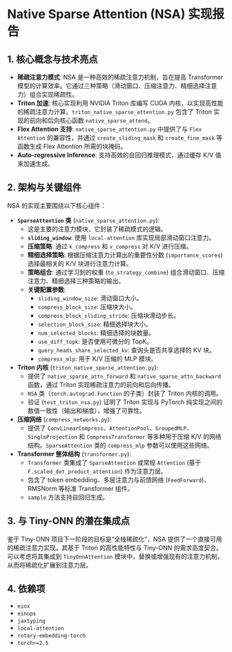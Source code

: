 # Native Sparse Attention (NSA) 实现报告

## 1. 核心概念与技术亮点

- **稀疏注意力模式**: NSA 是一种高效的稀疏注意力机制，旨在提高 Transformer 模型的计算效率。它通过三种策略（滑动窗口、压缩注意力、精细选择注意力）组合实现稀疏性。
- **Triton 加速**: 核心实现利用 NVIDIA Triton 库编写 CUDA 内核，以实现高性能的稀疏注意力计算。`triton_native_sparse_attention.py` 包含了 Triton 实现的前向和后向核心函数 `native_sparse_attend`。
- **Flex Attention 支持**: `native_sparse_attention.py` 中提供了与 `Flex Attention` 的兼容性，并通过 `create_sliding_mask` 和 `create_fine_mask` 等函数生成 Flex Attention 所需的块掩码。
- **Auto-regressive Inference**: 支持高效的自回归推理模式，通过缓存 K/V 值来加速生成。

## 2. 架构与关键组件

NSA 的实现主要围绕以下核心组件：

- **`SparseAttention` 类** (`native_sparse_attention.py`):
  - 这是主要的注意力模块，它封装了稀疏模式的逻辑。
  - **`sliding_window`**: 使用 `local-attention` 库实现局部滑动窗口注意力。
  - **压缩策略**: 通过 `k_compress` 和 `v_compress` 对 K/V 进行压缩。
  - **精细选择策略**: 根据压缩注意力计算出的重要性分数 (`importance_scores`) 选择最相关的 K/V 块进行注意力计算。
  - **策略组合**: 通过学习到的权重 (`to_strategy_combine`) 组合滑动窗口、压缩注意力、精细选择三种策略的输出。
  - **关键配置参数**:
    - `sliding_window_size`: 滑动窗口大小。
    - `compress_block_size`: 压缩块大小。
    - `compress_block_sliding_stride`: 压缩块滑动步长。
    - `selection_block_size`: 精细选择块大小。
    - `num_selected_blocks`: 精细选择的块数量。
    - `use_diff_topk`: 是否使用可微分的 TopK。
    - `query_heads_share_selected_kv`: 查询头是否共享选择的 KV 块。
    - `compress_mlp`: 用于 K/V 压缩的 MLP 模块。
- **Triton 内核** (`triton_native_sparse_attention.py`):
  - 提供了 `native_sparse_attn_forward` 和 `native_sparse_attn_backward` 函数，通过 Triton 实现稀疏注意力的前向和后向传播。
  - `NSA` 类（`torch.autograd.Function` 的子类）封装了 Triton 内核的调用。
  - 验证 (`test_triton_nsa.py`) 证明了 Triton 实现与 PyTorch 纯实现之间的数值一致性（输出和梯度），增强了可靠性。
- **压缩网络** (`compress_networks.py`):
  - 提供了 `ConvLinearCompress`、`AttentionPool`、`GroupedMLP`、`SingleProjection` 和 `CompressTransformer` 等多种用于压缩 K/V 的网络结构。`SparseAttention` 类的 `compress_mlp` 参数可以使用这些网络。
- **Transformer 整体结构** (`transformer.py`):
  - `Transformer` 类集成了 `SparseAttention` 或常规 `Attention` (基于 `F.scaled_dot_product_attention`) 作为注意力层。
  - 包含了 token embedding、多层注意力与前馈网络 (`FeedForward`)、RMSNorm 等标准 Transformer 组件。
  - `sample` 方法支持自回归生成。

## 3. 与 Tiny-ONN 的潜在集成点

鉴于 Tiny-ONN 项目下一阶段的目标是“全栈稀疏化”，NSA 提供了一个直接可用的稀疏注意力实现。其基于 Triton 的高性能特性与 Tiny-ONN 的需求高度契合。可以考虑将其集成到 `TinyOnnAttention` 模块中，替换或增强现有的注意力机制，从而将稀疏化扩展到注意力层。

## 4. 依赖项

- `einx`
- `einops`
- `jaxtyping`
- `local-attention`
- `rotary-embedding-torch`
- `torch>=2.5`
